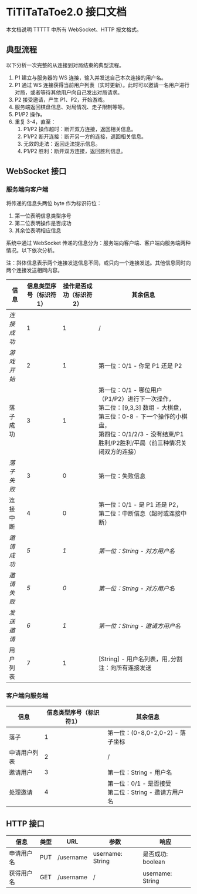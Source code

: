 # TiTiTaTaToe2.0 接口文档

本文档说明 TTTTT 中所有 WebSocket、HTTP 报文格式。



## 典型流程

以下分析一次完整的从连接到对局结束的典型流程。

1. P1 建立与服务器的 WS 连接，输入并发送自己本次连接的用户名。
2. P1 通过 WS 连接获得当前用户列表（实时更新）。此时可以邀请一名用户进行对局，或者等待其他用户向自己发出对局请求。
3. P2 接受邀请，产生 P1、P2，开始游戏。
4. 服务端返回棋盘信息、对局情况、走子限制等等。
5. P1/P2 操作。
6. 重复 3-4，直至：
   1. P1/P2 操作超时：断开双方连接，返回相关信息。
   2. P1/P2 断开连接：断开另一方的连接，返回相关信息。
   3. 无效的走法：返回走法提示信息。
   4. P1/P2 胜利：断开双方连接，返回胜利信息。



## WebSocket 接口

### 服务端向客户端

将传递的信息头两位 byte 作为标识符位：

1. 第一位表明信息类型序号
2. 第二位表明操作是否成功
3. 其余位表明相应信息

系统中通过 WebSocket 传递的信息分为：服务端向客户端、客户端向服务端两种情况。以下依次分析。

注：斜体信息表示两个连接发送信息不同，或只向一个连接发送。其他信息同时向两个连接发送相同内容。

| 信息       | 信息类型序号（标识符1） | 操作是否成功（标识符2） | 其余信息                                                     |
| ---------- | ----------------------- | ----------------------- | ------------------------------------------------------------ |
| *连接成功* | 1                       | 1                       | /                                                            |
| *游戏开始* | 2                       | 1                       | 第一位：0/1 - 你是 P1 还是 P2                                |
| 落子成功   | 3                       | 1                       | 第一位：0/1 - 哪位用户（P1/P2）进行下一次操作，<br />第二位：[9,3,3] 数组 - 大棋盘，<br />第三位：0-8 - 下一个操作的小棋盘，<br />第四位：0/1/2/3 - 没有结束/P1胜利/P2胜利/平局（前三种情况关闭双方的连接）<br /> |
| *落子失败* | 3                       | 0                       | 第一位：失败信息                                             |
| 连接中断   | 4                       | 0                       | 第一位：0/1 - 是 P1 还是 P2，<br />第二位：中断信息（超时或连接中断） |
| *邀请成功* | *5*                     | *1*                     | *第一位：String - 对方用户名*                                |
| *邀请失败* | *5*                     | *0*                     | *第一位：String - 对方用户名*                                |
| *发送邀请* | *6*                     | *1*                     | *第一位：String - 邀请方用户名*                              |
| 用户列表   | 7                       | 1                       | [String] - 用户名列表，用`,`分割<br />注：向所有连接发送     |

### 客户端向服务端

| 信息         | 信息类型序号（标识符1） | 其余信息                                                  |
| ------------ | ----------------------- | --------------------------------------------------------- |
| 落子         | 1                       | 第一位：(0-8,0-2,0-2) - 落子坐标                          |
| 申请用户列表 | 2                       | /                                                         |
| 邀请用户     | 3                       | 第一位：String - 用户名                                   |
| 处理邀请     | 4                       | 第一位：0/1 - 是否接受<br />第二位：String - 邀请方用户名 |



## HTTP 接口

| 信息       | 类型 | URL       | 参数             | 响应              |
| ---------- | ---- | --------- | ---------------- | ----------------- |
| 申请用户名 | PUT  | /username | username: String | 是否成功: boolean |
| 获得用户名 | GET  | /username | /                | username: String  |

